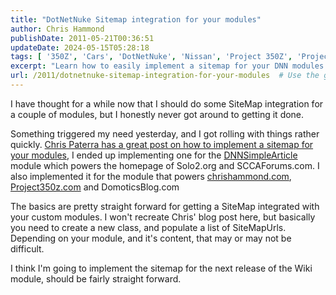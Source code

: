```yaml
---
title: "DotNetNuke Sitemap integration for your modules"
author: Chris Hammond
publishDate: 2011-05-21T00:36:51
updateDate: 2024-05-15T05:28:18
tags: [ '350Z', 'Cars', 'DotNetNuke', 'Nissan', 'Project 350Z', 'Project350z', 'Project350zcom', 'SEO', 'Sitemap' ]
excerpt: "Learn how to easily implement a sitemap for your DNN modules following Chris Paterra's guide. Streamline SEO for your site with this simple integration."
url: /2011/dotnetnuke-sitemap-integration-for-your-modules  # Use the generated URL with year
---
```

<p>I have thought for a while now that I should do some SiteMap integration for a couple of modules, but I honestly never got around to getting it done.</p>  <p align="left">Something triggered my need yesterday, and I got rolling with things rather quickly. <a href="http://www.dotnetnuke.com/Community/Blogs/tabid/825/EntryId/2666/Creating-a-Sitemap-Provider-For-Your-Module.aspx" target="_blank">Chris Paterra has a great post on how to implement a sitemap for your modules</a>, I ended up implementing one for the <a href="http://dnnsimplearticle.codeplex.com" target="_blank">DNNSimpleArticle</a> module which powers the homepage of Solo2.org and SCCAForums.com. I also implemented it for the module that powers <a href="https://www.chrishammond.com">chrishammond.com</a>, <a href="https://www.project350z.com" target="_blank">Project350z.com</a> and DomoticsBlog.com</p>  <p align="left">The basics are pretty straight forward for getting a SiteMap integrated with your custom modules. I won't recreate Chris' blog post here, but basically you need to create a new class, and populate a list of SiteMapUrls. Depending on your module, and it's content, that may or may not be difficult.</p>  <p align="left">I think I'm going to implement the sitemap for the next release of the Wiki module, should be fairly straight forward.</p> 

